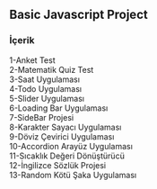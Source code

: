 ## Basic Javascript Project

### İçerik
1-Anket Test <br>
2-Matematik Quiz Test <br>
3-Saat Uygulaması <br>
4-Todo Uygulaması <br>
5-Slider Uygulaması <br>
6-Loading Bar Uygulaması <br>
7-SideBar Projesi <br>
8-Karakter Sayacı Uygulaması <br>
9-Döviz Çevirici Uygulaması <br>
10-Accordion Arayüz Uygulaması <br>
11-Sıcaklık Değeri Dönüştürücü <br>
12-İngilizce Sözlük Projesi <br>
13-Random Kötü Şaka Uygulaması <br>
